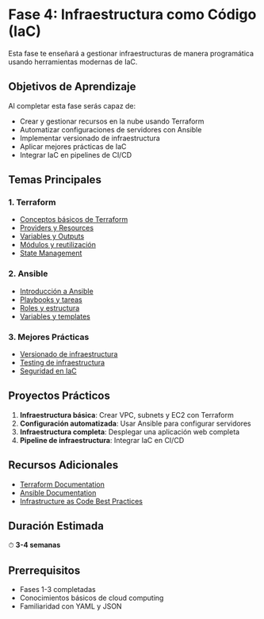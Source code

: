 # Fase 4: Infraestructura como Código (IaC) 

Esta fase te enseñará a gestionar infraestructuras de manera programática usando herramientas modernas de IaC.

## Objetivos de Aprendizaje

Al completar esta fase serás capaz de:

- Crear y gestionar recursos en la nube usando Terraform
- Automatizar configuraciones de servidores con Ansible
- Implementar versionado de infraestructura
- Aplicar mejores prácticas de IaC
- Integrar IaC en pipelines de CI/CD

## Temas Principales

### 1. Terraform

- [Conceptos básicos de Terraform](01-terraform-conceptos.md)
- [Providers y Resources](02-terraform-providers.md)
- [Variables y Outputs](03-terraform-variables.md)
- [Módulos y reutilización](04-terraform-modulos.md)
- [State Management](05-terraform-state.md)

### 2. Ansible

- [Introducción a Ansible](06-ansible-introduccion.md)
- [Playbooks y tareas](07-ansible-playbooks.md)
- [Roles y estructura](08-ansible-roles.md)
- [Variables y templates](09-ansible-variables.md)

### 3. Mejores Prácticas

- [Versionado de infraestructura](10-versionado-iac.md)
- [Testing de infraestructura](11-testing-iac.md)
- [Seguridad en IaC](12-seguridad-iac.md)

## Proyectos Prácticos

1. **Infraestructura básica**: Crear VPC, subnets y EC2 con Terraform
2. **Configuración automatizada**: Usar Ansible para configurar servidores
3. **Infraestructura completa**: Desplegar una aplicación web completa
4. **Pipeline de infraestructura**: Integrar IaC en CI/CD

## Recursos Adicionales

- [Terraform Documentation](https://www.terraform.io/docs/)
- [Ansible Documentation](https://docs.ansible.com/)
- [Infrastructure as Code Best Practices](https://www.terraform.io/docs/cloud/guides/recommended-practices/)

## Duración Estimada

⏱ **3-4 semanas**

## Prerrequisitos

- Fases 1-3 completadas
- Conocimientos básicos de cloud computing
- Familiaridad con YAML y JSON